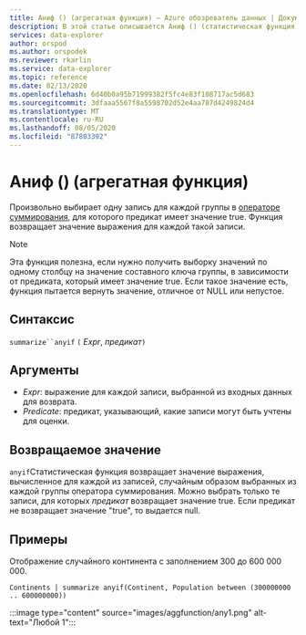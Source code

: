 ```yaml
---
title: Аниф () (агрегатная функция) — Azure обозреватель данных | Документация Майкрософт
description: В этой статье описывается Аниф () (статистическая функция) в Azure обозреватель данных.
services: data-explorer
author: orspod
ms.author: orspodek
ms.reviewer: rkarlin
ms.service: data-explorer
ms.topic: reference
ms.date: 02/13/2020
ms.openlocfilehash: 6d40b0a95b71999382f5fc4e83f108717ac5d683
ms.sourcegitcommit: 3dfaaa5567f8a5598702d52e4aa787d4249824d4
ms.translationtype: MT
ms.contentlocale: ru-RU
ms.lasthandoff: 08/05/2020
ms.locfileid: "87803392"
---
```

# <a name="anyif-aggregation-function"></a>Аниф () (агрегатная функция)

Произвольно выбирает одну запись для каждой группы в [операторе суммирования](summarizeoperator.md), для которого предикат имеет значение true. Функция возвращает значение выражения для каждой такой записи.

> [!NOTE]
> Эта функция полезна, если нужно получить выборку значений по одному столбцу на значение составного ключа группы, в зависимости от предиката, который имеет значение true.
> Если такое значение есть, функция пытается вернуть значение, отличное от NULL или непустое.

## <a name="syntax"></a>Синтаксис

`summarize``anyif` `(` *Expr*, *предикат*`)`

## <a name="arguments"></a>Аргументы

* *Expr*: выражение для каждой записи, выбранной из входных данных для возврата.
* *Predicate*: предикат, указывающий, какие записи могут быть учтены для оценки.

## <a name="returns"></a>Возвращаемое значение

`anyif`Статистическая функция возвращает значение выражения, вычисленное для каждой из записей, случайным образом выбранных из каждой группы оператора суммирования. Можно выбрать только те записи, для которых *предикат* возвращает значение true. Если предикат не возвращает значение "true", то выдается null.

## <a name="examples"></a>Примеры

Отображение случайного континента с заполнением 300 до 600 000 000.

```kusto
Continents | summarize anyif(Continent, Population between (300000000 .. 600000000))
```

:::image type="content" source="images/aggfunction/any1.png" alt-text="Любой 1":::
